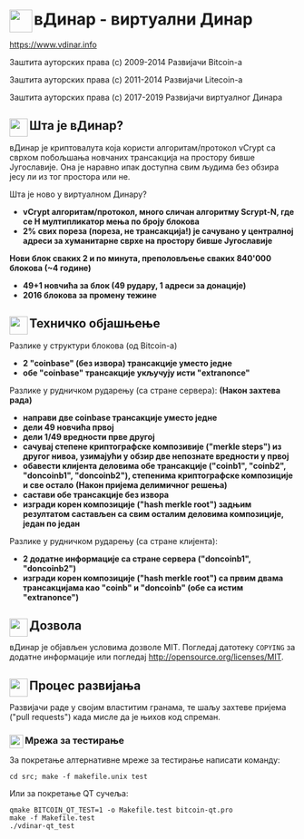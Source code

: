 вДинар - виртуални Динар <img align="left" src="https://vdinar.jugoslaven.com/slike/Ikona-128.png" width="40px" height="40px">
======

https://www.vdinar.info

Заштита ауторских права (c) 2009-2014 Развијачи Bitcoin-а

Заштита ауторских права (c) 2011-2014 Развијачи Litecoin-a

Заштита ауторских права (c) 2017-2019 Развијачи виртуалног Динара

Шта је вДинар? <img align="left" src="https://vdinar.jugoslaven.com/slike/Ikona-128.png" width="32px" height="32px">
----------------

вДинар је криптовалута која користи алгоритам/протокол vCrypt са сврхом побољшања новчаних трансакција на простору бивше Југославије. Она је наравно ипак доступна свим људима без обзира јесу ли из тог простора или не.

Шта је ново у виртуалном Динару?
 - **vCrypt алгоритам/протокол, много сличан алгоритму Scrypt-N, где се Н мултипликатор мења по броју блокова**
 - **2% свих пореза (пореза, не трансакција!) је сачувано у централној адреси за хуманитарне сврхе на простору бивше Југославије**

**Нови блок сваких 2 и по минута, преполовљење сваких 840'000 блокова (~4 године)**

 - **49+1 новчића за блок (49 рудару, 1 адреси за донације)**
 - **2016 блокова за промену тежине**

Техничко објашњење <img align="left" src="https://vdinar.jugoslaven.com/slike/Ikona-128.png" width="32px" height="32px">
---------------------

Разлике у структури блокова (од Bitcoin-а)
 - **2 "coinbase" (без извора) трансакције уместо једне**
 - **обе "coinbase" трансакције укључују исти "extranonce"**

Разлике у рудничком рударењу (са стране сервера):
   **(Након захтева рада)**
 - **направи две coinbase трансакције уместо једне**
 - **дели 49 новчића првој**
 - **дели 1/49 вредности прве другој**
 - **сачувај степене криптографске композивије ("merkle steps") из другог нивоа, узимајући у обзир две непознате вредности у првој**
 - **обавести клијента деловима обе трансакције ("coinb1", "coinb2", "doncoinb1", "doncoinb2"), степенима криптографске композиције и све остало**
   **(Након пријема делимичног решења)**
 - **састави обе трансакције без извора**
 - **изгради корен композиције ("hash merkle root") задњим резултатом састављен са свим осталим деловима композиције, један по један**

Разлике у рудничком рударењу (са стране клијента):
 - **2 додатне информације са стране сервера ("doncoinb1", "doncoinb2")**
 - **изгради корен композиције ("hash merkle root") са првим двама трансакцијама као "coinb" и "doncoinb" (обе са истим "extranonce")**

Дозвола <img align="left" src="https://vdinar.jugoslaven.com/slike/Ikona-128.png" width="32px" height="32px">
-------

вДинар је објављен условима дозволе MIT. Погледај датотеку `COPYING` за додатне
информације или погледај http://opensource.org/licenses/MIT.

Процес развијања <img align="left" src="https://vdinar.jugoslaven.com/slike/Ikona-128.png" width="32px" height="32px">
-------------------

Развијачи раде у својим властитим гранама, те шаљу захтеве пријема ("pull requests")
када мисле да је њихов код спреман.

### Мрежа за тестирање <img align="left" src="https://vdinar.jugoslaven.com/slike/Ikona-128.png" width="24px" height="24px">

За покретање алтернативне мреже за тестирање написати команду:

    cd src; make -f makefile.unix test

Или за покретање QT сучеља:

    qmake BITCOIN_QT_TEST=1 -o Makefile.test bitcoin-qt.pro
    make -f Makefile.test
    ./vdinar-qt_test
